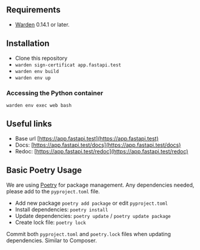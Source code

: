## Requirements

* [Warden](https://github.com/wardenenv/warden) 0.14.1 or later.

## Installation

* Clone this repository
* `warden sign-certificat app.fastapi.test`
* `warden env build`
* `warden env up`

### Accessing the Python container
`warden env exec web bash`

## Useful links
* Base url [https://app.fastapi.test](https://app.fastapi.test)
* Docs: [https://app.fastapi.test/docs](https://app.fastapi.test/docs)
* Redoc: [https://app.fastapi.test/redoc](https://app.fastapi.test/redoc)

## Basic Poetry Usage

We are using [Poetry](https://python-poetry.org/docs/) for package management. Any dependencies needed, please add to the `pyproject.toml` file.

* Add new package `poetry add package` or edit `pyproject.toml`
* Install dependencies: `poetry install`
* Update dependencies: `poetry update` / `poetry update package`
* Create lock file: `poetry lock`

Commit both `pyproject.toml` and `poetry.lock` files when updating dependencies. Similar to Composer.